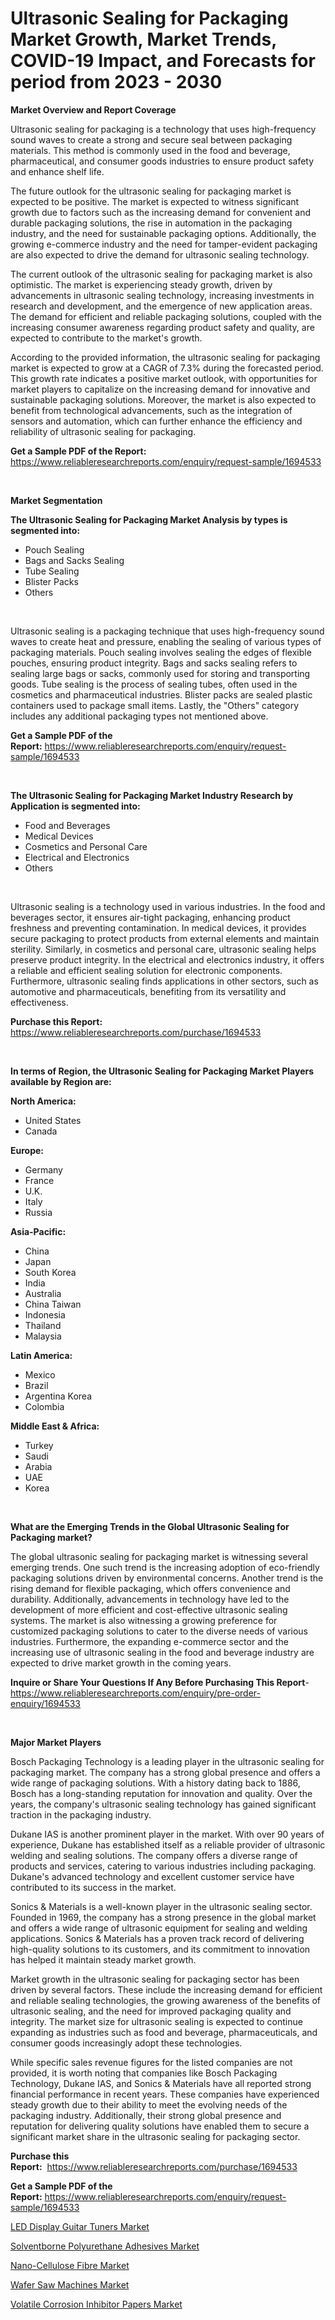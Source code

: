 <p><h1>Ultrasonic Sealing for Packaging Market Growth, Market Trends, COVID-19 Impact, and Forecasts for period from 2023 - 2030</h1></p><p><strong>Market Overview and Report Coverage</strong></p>
<p><p>Ultrasonic sealing for packaging is a technology that uses high-frequency sound waves to create a strong and secure seal between packaging materials. This method is commonly used in the food and beverage, pharmaceutical, and consumer goods industries to ensure product safety and enhance shelf life.</p><p>The future outlook for the ultrasonic sealing for packaging market is expected to be positive. The market is expected to witness significant growth due to factors such as the increasing demand for convenient and durable packaging solutions, the rise in automation in the packaging industry, and the need for sustainable packaging options. Additionally, the growing e-commerce industry and the need for tamper-evident packaging are also expected to drive the demand for ultrasonic sealing technology.</p><p>The current outlook of the ultrasonic sealing for packaging market is also optimistic. The market is experiencing steady growth, driven by advancements in ultrasonic sealing technology, increasing investments in research and development, and the emergence of new application areas. The demand for efficient and reliable packaging solutions, coupled with the increasing consumer awareness regarding product safety and quality, are expected to contribute to the market's growth.</p><p>According to the provided information, the ultrasonic sealing for packaging market is expected to grow at a CAGR of 7.3% during the forecasted period. This growth rate indicates a positive market outlook, with opportunities for market players to capitalize on the increasing demand for innovative and sustainable packaging solutions. Moreover, the market is also expected to benefit from technological advancements, such as the integration of sensors and automation, which can further enhance the efficiency and reliability of ultrasonic sealing for packaging.</p></p>
<p><strong>Get a Sample PDF of the Report:</strong> <a href="https://www.reliableresearchreports.com/enquiry/request-sample/1694533">https://www.reliableresearchreports.com/enquiry/request-sample/1694533</a></p>
<p>&nbsp;</p>
<p><strong>Market Segmentation</strong></p>
<p><strong>The Ultrasonic Sealing for Packaging Market Analysis by types is segmented into:</strong></p>
<p><ul><li>Pouch Sealing</li><li>Bags and Sacks Sealing</li><li>Tube Sealing</li><li>Blister Packs</li><li>Others</li></ul></p>
<p>&nbsp;</p>
<p><p>Ultrasonic sealing is a packaging technique that uses high-frequency sound waves to create heat and pressure, enabling the sealing of various types of packaging materials. Pouch sealing involves sealing the edges of flexible pouches, ensuring product integrity. Bags and sacks sealing refers to sealing large bags or sacks, commonly used for storing and transporting goods. Tube sealing is the process of sealing tubes, often used in the cosmetics and pharmaceutical industries. Blister packs are sealed plastic containers used to package small items. Lastly, the "Others" category includes any additional packaging types not mentioned above.</p></p>
<p><strong>Get a Sample PDF of the Report:</strong>&nbsp;<a href="https://www.reliableresearchreports.com/enquiry/request-sample/1694533">https://www.reliableresearchreports.com/enquiry/request-sample/1694533</a></p>
<p>&nbsp;</p>
<p><strong>The Ultrasonic Sealing for Packaging Market Industry Research by Application is segmented into:</strong></p>
<p><ul><li>Food and Beverages</li><li>Medical Devices</li><li>Cosmetics and Personal Care</li><li>Electrical and Electronics</li><li>Others</li></ul></p>
<p>&nbsp;</p>
<p><p>Ultrasonic sealing is a technology used in various industries. In the food and beverages sector, it ensures air-tight packaging, enhancing product freshness and preventing contamination. In medical devices, it provides secure packaging to protect products from external elements and maintain sterility. Similarly, in cosmetics and personal care, ultrasonic sealing helps preserve product integrity. In the electrical and electronics industry, it offers a reliable and efficient sealing solution for electronic components. Furthermore, ultrasonic sealing finds applications in other sectors, such as automotive and pharmaceuticals, benefiting from its versatility and effectiveness.</p></p>
<p><strong>Purchase this Report:</strong>&nbsp; <a href="https://www.reliableresearchreports.com/purchase/1694533">https://www.reliableresearchreports.com/purchase/1694533</a></p>
<p>&nbsp;</p>
<p><strong>In terms of Region, the Ultrasonic Sealing for Packaging Market Players available by Region are:</strong></p>
<p>
    <p> <strong> North America: </strong>
        <ul>
            <li>United States</li>
            <li>Canada</li>
        </ul>
        </p> 
    <p> <strong> Europe: </strong>
        <ul>
            <li>Germany</li>
            <li>France</li>
            <li>U.K.</li>
            <li>Italy</li>
            <li>Russia</li>
        </ul>
        </p> 
    <p> <strong> Asia-Pacific: </strong>
        <ul>
            <li>China</li>
            <li>Japan</li>
            <li>South Korea</li>
            <li>India</li>
            <li>Australia</li>
            <li>China Taiwan</li>
            <li>Indonesia</li>
            <li>Thailand</li>
            <li>Malaysia</li>
        </ul>
        </p> 
    <p> <strong> Latin America: </strong>
        <ul>
            <li>Mexico</li>
            <li>Brazil</li>
            <li>Argentina Korea</li>
            <li>Colombia</li>
        </ul>
        </p> 
    <p> <strong> Middle East & Africa: </strong>
        <ul>
            <li>Turkey</li>
            <li>Saudi</li>
            <li>Arabia</li>
            <li>UAE</li>
            <li>Korea</li>
        </ul>
    </p>
    </p>
<p>&nbsp;</p>
<p><strong>What are the Emerging Trends in the Global Ultrasonic Sealing for Packaging market?</strong></p>
<p><p>The global ultrasonic sealing for packaging market is witnessing several emerging trends. One such trend is the increasing adoption of eco-friendly packaging solutions driven by environmental concerns. Another trend is the rising demand for flexible packaging, which offers convenience and durability. Additionally, advancements in technology have led to the development of more efficient and cost-effective ultrasonic sealing systems. The market is also witnessing a growing preference for customized packaging solutions to cater to the diverse needs of various industries. Furthermore, the expanding e-commerce sector and the increasing use of ultrasonic sealing in the food and beverage industry are expected to drive market growth in the coming years.</p></p>
<p><strong>Inquire or Share Your Questions If Any Before Purchasing This Report</strong>- <a href="https://www.reliableresearchreports.com/enquiry/pre-order-enquiry/1694533">https://www.reliableresearchreports.com/enquiry/pre-order-enquiry/1694533</a></p>
<p>&nbsp;</p>
<p><strong>Major Market Players</strong></p>
<p><p>Bosch Packaging Technology is a leading player in the ultrasonic sealing for packaging market. The company has a strong global presence and offers a wide range of packaging solutions. With a history dating back to 1886, Bosch has a long-standing reputation for innovation and quality. Over the years, the company's ultrasonic sealing technology has gained significant traction in the packaging industry.</p><p>Dukane IAS is another prominent player in the market. With over 90 years of experience, Dukane has established itself as a reliable provider of ultrasonic welding and sealing solutions. The company offers a diverse range of products and services, catering to various industries including packaging. Dukane's advanced technology and excellent customer service have contributed to its success in the market.</p><p>Sonics & Materials is a well-known player in the ultrasonic sealing sector. Founded in 1969, the company has a strong presence in the global market and offers a wide range of ultrasonic equipment for sealing and welding applications. Sonics & Materials has a proven track record of delivering high-quality solutions to its customers, and its commitment to innovation has helped it maintain steady market growth.</p><p>Market growth in the ultrasonic sealing for packaging sector has been driven by several factors. These include the increasing demand for efficient and reliable sealing technologies, the growing awareness of the benefits of ultrasonic sealing, and the need for improved packaging quality and integrity. The market size for ultrasonic sealing is expected to continue expanding as industries such as food and beverage, pharmaceuticals, and consumer goods increasingly adopt these technologies.</p><p>While specific sales revenue figures for the listed companies are not provided, it is worth noting that companies like Bosch Packaging Technology, Dukane IAS, and Sonics & Materials have all reported strong financial performance in recent years. These companies have experienced steady growth due to their ability to meet the evolving needs of the packaging industry. Additionally, their strong global presence and reputation for delivering quality solutions have enabled them to secure a significant market share in the ultrasonic sealing for packaging sector.</p></p>
<p><strong>Purchase this Report:</strong>&nbsp;&nbsp;<a href="https://www.reliableresearchreports.com/purchase/1694533">https://www.reliableresearchreports.com/purchase/1694533</a></p>
<p></p>
<p><strong>Get a Sample PDF of the Report:</strong>&nbsp;<a href="https://www.reliableresearchreports.com/enquiry/request-sample/1694533">https://www.reliableresearchreports.com/enquiry/request-sample/1694533</a></p>
<p><p><a href="https://www.linkedin.com/pulse/led-display-guitar-tuners-market-size-share-global-analysis/">LED Display Guitar Tuners Market</a></p><p><a href="https://www.linkedin.com/pulse/solventborne-polyurethane-adhesives-market-share-amp-new-trends/">Solventborne Polyurethane Adhesives Market</a></p><p><a href="https://www.linkedin.com/pulse/nano-cellulose-fibre-market-research-report-unlocks/">Nano-Cellulose Fibre Market</a></p><p><a href="https://www.linkedin.com/pulse/wafer-saw-machines-market-size-share-global-analysis-report/">Wafer Saw Machines Market</a></p><p><a href="https://www.linkedin.com/pulse/volatile-corrosion-inhibitor-papers-market-size-2023/">Volatile Corrosion Inhibitor Papers Market</a></p></p>